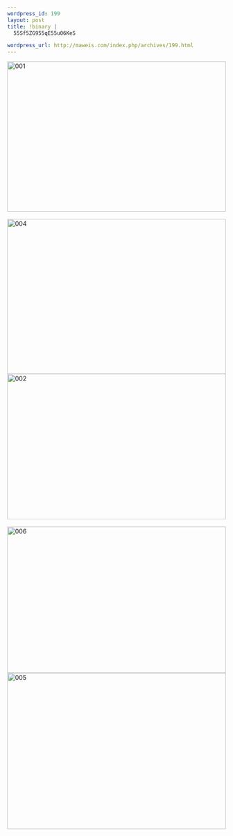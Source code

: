 ```yaml
--- 
wordpress_id: 199
layout: post
title: !binary |
  55Sf5ZG955qE55u06KeS

wordpress_url: http://maweis.com/index.php/archives/199.html
---
```

<p><a href="http://maweis.com/m/9497e7869b26_CD8D/001.jpg"><img style="border-right: 0px; border-top: 0px; border-left: 0px; border-bottom: 0px" height="346" alt="001" src="http://maweis.com/m/9497e7869b26_CD8D/001_thumb.jpg" width="504" border="0"></a>&nbsp; <a href="http://maweis.com/m/9497e7869b26_CD8D/004.jpg"><img style="border-right: 0px; border-top: 0px; border-left: 0px; border-bottom: 0px" height="357" alt="004" src="http://maweis.com/m/9497e7869b26_CD8D/004_thumb.jpg" width="504" border="0"><a href="http://maweis.com/m/9497e7869b26_CD8D/002.jpg"><img style="border-right: 0px; border-top: 0px; border-left: 0px; border-bottom: 0px" height="335" alt="002" src="http://maweis.com/m/9497e7869b26_CD8D/002_thumb.jpg" width="504" border="0"></a></a>&nbsp; <a href="http://maweis.com/m/9497e7869b26_CD8D/006.jpg"><img style="border-right: 0px; border-top: 0px; border-left: 0px; border-bottom: 0px" height="337" alt="006" src="http://maweis.com/m/9497e7869b26_CD8D/006_thumb.jpg" width="504" border="0"><a href="http://maweis.com/m/9497e7869b26_CD8D/005.jpg"><img style="border-right: 0px; border-top: 0px; border-left: 0px; border-bottom: 0px" height="360" alt="005" src="http://maweis.com/m/9497e7869b26_CD8D/005_thumb.jpg" width="504" border="0"></a></a></p>
